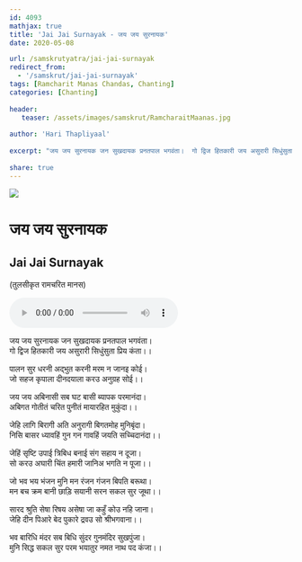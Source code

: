 ```yaml
---    
id: 4093    
mathjax: true    
title: 'Jai Jai Surnayak - जय जय सुरनायक'    
date: 2020-05-08    

url: /samskrutyatra/jai-jai-surnayak
redirect_from: 
  - '/samskrut/jai-jai-surnayak'
tags: [Ramcharit Manas Chandas, Chanting]
categories: [Chanting]
    
header:    
   teaser: /assets/images/samskrut/RamcharaitMaanas.jpg    
    
author: 'Hari Thapliyaal'    
    
excerpt: "जय जय सुरनायक जन सुखदायक प्रनतपाल भगवंता।  गो द्विज हितकारी जय असुरारी सिधुंसुता प्रिय कंता।।"   
    
share: true    
---    
```

    
![](/assets/images/samskrut/RamcharaitMaanas.jpg)    
    
# जय जय सुरनायक     
## Jai Jai Surnayak    
(तुलसीकृत रामचरित मानस)    
    
<audio controls>
  <source src="https://raw.githubusercontent.com/dasarpai/DAI-mp3/main/dasarpai-mp3/029-JaijaiSurNayak.mp3" type="audio/mp3">
  Your browser does not support the audio element.
</audio>     
    
जय जय सुरनायक जन सुखदायक प्रनतपाल भगवंता।    
गो द्विज हितकारी जय असुरारी सिधुंसुता प्रिय कंता।।    
    
    
पालन सुर धरनी अद्भुत करनी मरम न जानइ कोई।    
जो सहज कृपाला दीनदयाला करउ अनुग्रह सोई।।    
    
जय जय अबिनासी सब घट बासी ब्यापक परमानंदा।    
अबिगत गोतीतं चरित पुनीतं मायारहित मुकुंदा।।    
    
जेहि लागि बिरागी अति अनुरागी बिगतमोह मुनिबृंदा।    
निसि बासर ध्यावहिं गुन गन गावहिं जयति सच्चिदानंदा।।    
    
जेहिं सृष्टि उपाई त्रिबिध बनाई संग सहाय न दूजा।    
सो करउ अघारी चिंत हमारी जानिअ भगति न पूजा।।    
    
जो भव भय भंजन मुनि मन रंजन गंजन बिपति बरूथा।    
मन बच क्रम बानी छाड़ि सयानी सरन सकल सुर जूथा।।    
    
सारद श्रुति सेषा रिषय असेषा जा कहुँ कोउ नहि जाना।    
जेहि दीन पिआरे बेद पुकारे द्रवउ सो श्रीभगवाना।।    
    
भव बारिधि मंदर सब बिधि सुंदर गुनमंदिर सुखपुंजा।    
मुनि सिद्ध सकल सुर परम भयातुर नमत नाथ पद कंजा।।    
    
